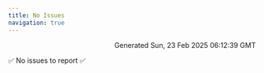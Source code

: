 ```yaml
---
title: No Issues
navigation: true
---
```


<p style="text-align:right;color:#cccs">
Generated Sun, 23 Feb 2025 06:12:39 GMT
</p>
<p>✅ No issues to report ✅</p>




